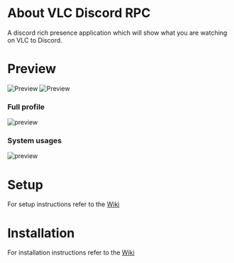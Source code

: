 # About VLC Discord RPC
A discord rich presence application which will show what you are watching on VLC to Discord. 

# Preview
![Preview](https://media.discordapp.net/attachments/832180255103385650/1258048583207223387/image.png?ex=6686a08b&is=66854f0b&hm=7ff3c625556b01b6e2d89f3c8322c1886a5734937902ab140160e049051e8327&=&format=webp&quality=lossless)
![Preview](https://media.discordapp.net/attachments/832180255103385650/1258048823964471387/image.png?ex=6686a0c5&is=66854f45&hm=5a92b376e4b87281d4458e9d2a70a3d9f9d886b94311a8c5f8e11e38c758c1a6&=&format=webp&quality=lossless)
### Full profile
![preview](https://media.discordapp.net/attachments/832180255103385650/1258048989664907314/image.png?ex=6686a0ec&is=66854f6c&hm=5fad0d77594ab29e0e4c910368a485bc4c354308921c660a3fa2bc97b20b42da&=&format=webp&quality=lossless&width=272&height=497)

### System usages
![preview](https://media.discordapp.net/attachments/832180255103385650/1258048718620590090/image.png?ex=6686a0ab&is=66854f2b&hm=f014537fb9962da383a3b89cefd9b37c4fd99211005b9acdf49d950d76af933d&=&format=webp&quality=lossless)

# Setup
For setup instructions refer to the [Wiki](https://github.com/xenoncolt/vlc-discord-rpc/wiki/Setup)

# Installation
For installation instructions refer to the [Wiki](https://github.com/xenoncolt/vlc-discord-rpc/wiki/Setup)